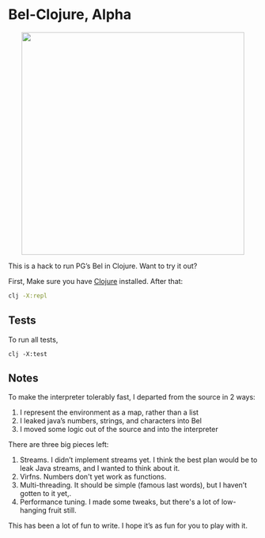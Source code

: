 # Bel-Clojure, Alpha

<p align="center">
<img src="https://paper-attachments.dropbox.com/s_15C89CEDCE707B6F8971B64BFFE97004DB63ADF6E54143F4805460DC78B1DF41_1640807407334_bel-demo.gif" width="450" />
</p>

This is a hack to run PG’s Bel in Clojure. Want to try it out?

First, Make sure you have [Clojure](https://clojure.org/guides/getting_started#_clojure_installer_and_cli_tools) installed. After that: 

```bash
clj -X:repl
```

## Tests

To run all tests, 

```
clj -X:test
```

## Notes

To make the interpreter tolerably fast, I departed from the source in 2 ways:

1. I represent the environment as a map, rather than a list
2. I leaked java’s numbers, strings, and characters into Bel
3. I moved some logic out of the source and into the interpreter

There are three big pieces left:

1. Streams. I didn’t implement streams yet. I think the best plan would be to leak Java streams, and I wanted to think about it.  
2. Virfns. Numbers don't yet work as functions.
2. Multi-threading. It should be simple (famous last words), but I haven’t gotten to it yet,.
3. Performance tuning. I made some tweaks, but there's a lot of low-hanging fruit still.

This has been a lot of fun to write. I hope it’s as fun for you to play with it.
